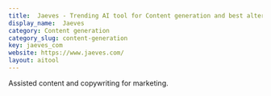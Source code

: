 ```yaml
---
title:  Jaeves - Trending AI tool for Content generation and best alternatives
display_name:  Jaeves
category: Content generation
category_slug: content-generation
key: jaeves_com
website: https://www.jaeves.com/
layout: aitool
---
```


Assisted content and copywriting for marketing.

